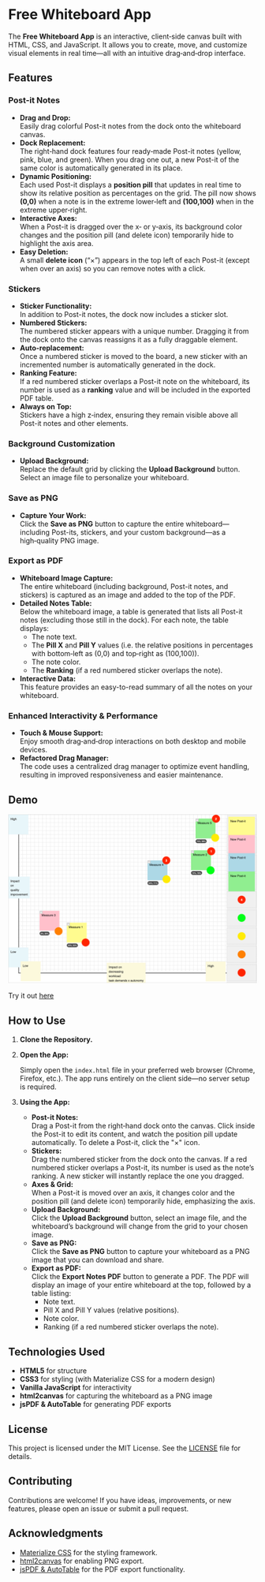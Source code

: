 # Free Whiteboard App

The **Free Whiteboard App** is an interactive, client‑side canvas built with HTML, CSS, and JavaScript. It allows you to create, move, and customize visual elements in real time—all with an intuitive drag‑and‑drop interface.

## Features

### Post-it Notes

- **Drag and Drop:**  
  Easily drag colorful Post-it notes from the dock onto the whiteboard canvas.
- **Dock Replacement:**  
  The right‑hand dock features four ready‑made Post-it notes (yellow, pink, blue, and green). When you drag one out, a new Post-it of the same color is automatically generated in its place.
- **Dynamic Positioning:**  
  Each used Post-it displays a **position pill** that updates in real time to show its relative position as percentages on the grid. The pill now shows **(0,0)** when a note is in the extreme lower‑left and **(100,100)** when in the extreme upper‑right.
- **Interactive Axes:**  
  When a Post-it is dragged over the x‑ or y‑axis, its background color changes and the position pill (and delete icon) temporarily hide to highlight the axis area.
- **Easy Deletion:**  
  A small **delete icon** (“×”) appears in the top left of each Post-it (except when over an axis) so you can remove notes with a click.

### Stickers

- **Sticker Functionality:**  
  In addition to Post-it notes, the dock now includes a sticker slot.
- **Numbered Stickers:**  
  The numbered sticker appears with a unique number. Dragging it from the dock onto the canvas reassigns it as a fully draggable element.
- **Auto-replacement:**  
  Once a numbered sticker is moved to the board, a new sticker with an incremented number is automatically generated in the dock.
- **Ranking Feature:**  
  If a red numbered sticker overlaps a Post-it note on the whiteboard, its number is used as a **ranking** value and will be included in the exported PDF table.
- **Always on Top:**  
  Stickers have a high z‑index, ensuring they remain visible above all Post-it notes and other elements.

### Background Customization

- **Upload Background:**  
  Replace the default grid by clicking the **Upload Background** button. Select an image file to personalize your whiteboard.

### Save as PNG

- **Capture Your Work:**  
  Click the **Save as PNG** button to capture the entire whiteboard—including Post-its, stickers, and your custom background—as a high‑quality PNG image.

### Export as PDF

- **Whiteboard Image Capture:**  
  The entire whiteboard (including background, Post-it notes, and stickers) is captured as an image and added to the top of the PDF.
- **Detailed Notes Table:**  
  Below the whiteboard image, a table is generated that lists all Post-it notes (excluding those still in the dock). For each note, the table displays:
  - The note text.
  - The **Pill X** and **Pill Y** values (i.e. the relative positions in percentages with bottom‑left as (0,0) and top‑right as (100,100)).
  - The note color.
  - The **Ranking** (if a red numbered sticker overlaps the note).
- **Interactive Data:**  
  This feature provides an easy-to-read summary of all the notes on your whiteboard.

### Enhanced Interactivity & Performance

- **Touch & Mouse Support:**  
  Enjoy smooth drag‑and‑drop interactions on both desktop and mobile devices.
- **Refactored Drag Manager:**  
  The code uses a centralized drag manager to optimize event handling, resulting in improved responsiveness and easier maintenance.

## Demo

![Whiteboard App Demo](screenshot.png)

Try it out [here](https://businessdatasolutions.github.io/whiteboard/)

## How to Use

1. **Clone the Repository.**

2. **Open the App:**

   Simply open the `index.html` file in your preferred web browser (Chrome, Firefox, etc.). The app runs entirely on the client side—no server setup is required.

3. **Using the App:**

   - **Post-it Notes:**  
     Drag a Post-it from the right‑hand dock onto the canvas. Click inside the Post-it to edit its content, and watch the position pill update automatically. To delete a Post-it, click the "×" icon.
   - **Stickers:**  
     Drag the numbered sticker from the dock onto the canvas. If a red numbered sticker overlaps a Post-it, its number is used as the note’s ranking. A new sticker will instantly replace the one you dragged.
   - **Axes & Grid:**  
     When a Post-it is moved over an axis, it changes color and the position pill (and delete icon) temporarily hide, emphasizing the axis.
   - **Upload Background:**  
     Click the **Upload Background** button, select an image file, and the whiteboard’s background will change from the grid to your chosen image.
   - **Save as PNG:**  
     Click the **Save as PNG** button to capture your whiteboard as a PNG image that you can download and share.
   - **Export as PDF:**  
     Click the **Export Notes PDF** button to generate a PDF. The PDF will display an image of your entire whiteboard at the top, followed by a table listing:
     - Note text.
     - Pill X and Pill Y values (relative positions).
     - Note color.
     - Ranking (if a red numbered sticker overlaps the note).

## Technologies Used

- **HTML5** for structure
- **CSS3** for styling (with Materialize CSS for a modern design)
- **Vanilla JavaScript** for interactivity
- **html2canvas** for capturing the whiteboard as a PNG image
- **jsPDF & AutoTable** for generating PDF exports

## License

This project is licensed under the MIT License. See the [LICENSE](LICENSE) file for details.

## Contributing

Contributions are welcome! If you have ideas, improvements, or new features, please open an issue or submit a pull request.

## Acknowledgments

- [Materialize CSS](https://materializecss.com/) for the styling framework.
- [html2canvas](https://html2canvas.hertzen.com/) for enabling PNG export.
- [jsPDF & AutoTable](https://github.com/MrRio/jsPDF-AutoTable) for the PDF export functionality.
